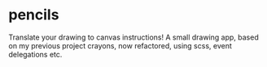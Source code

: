 # pencils
Translate your drawing to canvas instructions! A small drawing app, based on my previous project crayons, now refactored, using scss, event delegations etc.
